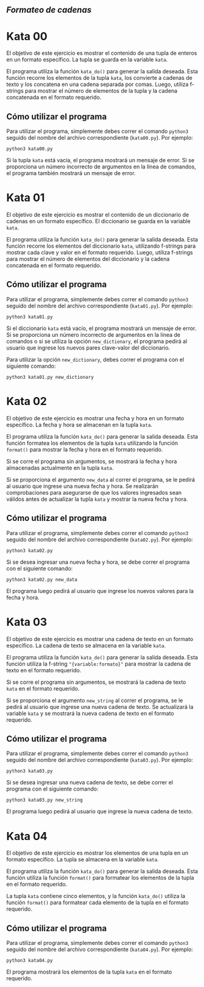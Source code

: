 

## *Formateo de cadenas* 



# Kata 00 

El objetivo de este ejercicio es mostrar el contenido de una tupla de enteros en un formato específico. La tupla se guarda en la variable  `kata`.

El programa utiliza la función  `kata_do()`  para generar la salida deseada. Esta función recorre los elementos de la tupla  `kata`, los convierte a cadenas de texto y los concatena en una cadena separada por comas. Luego, utiliza f-strings para mostrar el número de elementos de la tupla y la cadena concatenada en el formato requerido.

## Cómo utilizar el programa

Para utilizar el programa, simplemente debes correr el comando  `python3`  seguido del nombre del archivo correspondiente (`kata00.py`). Por ejemplo:


```
python3 kata00.py

```

Si la tupla  `kata`  está vacía, el programa mostrará un mensaje de error. Si se proporciona un número incorrecto de argumentos en la línea de comandos, el programa también mostrará un mensaje de error.

# Kata 01 

El objetivo de este ejercicio es mostrar el contenido de un diccionario de cadenas en un formato específico. El diccionario se guarda en la variable  `kata`.

El programa utiliza la función  `kata_do()`  para generar la salida deseada. Esta función recorre los elementos del diccionario  `kata`, utilizando f-strings para mostrar cada clave y valor en el formato requerido. Luego, utiliza f-strings para mostrar el número de elementos del diccionario y la cadena concatenada en el formato requerido.

## Cómo utilizar el programa

Para utilizar el programa, simplemente debes correr el comando  `python3`  seguido del nombre del archivo correspondiente (`kata01.py`). Por ejemplo:

```
python3 kata01.py

```

Si el diccionario  `kata`  está vacío, el programa mostrará un mensaje de error. Si se proporciona un número incorrecto de argumentos en la línea de comandos o si se utiliza la opción  `new_dictionary`, el programa pedirá al usuario que ingrese los nuevos pares clave-valor del diccionario.

Para utilizar la opción  `new_dictionary`, debes correr el programa con el siguiente comando:


```
python3 kata01.py new_dictionary
```

# Kata 02 

El objetivo de este ejercicio es mostrar una fecha y hora en un formato específico. La fecha y hora se almacenan en la tupla  `kata`.

El programa utiliza la función  `kata_do()`  para generar la salida deseada. Esta función formatea los elementos de la tupla  `kata`  utilizando la función  `format()`  para mostrar la fecha y hora en el formato requerido.

Si se corre el programa sin argumentos, se mostrará la fecha y hora almacenadas actualmente en la tupla  `kata`.

Si se proporciona el argumento  `new_data`  al correr el programa, se le pedirá al usuario que ingrese una nueva fecha y hora. Se realizarán comprobaciones para asegurarse de que los valores ingresados sean válidos antes de actualizar la tupla  `kata`  y mostrar la nueva fecha y hora.

## Cómo utilizar el programa

Para utilizar el programa, simplemente debes correr el comando  `python3`  seguido del nombre del archivo correspondiente (`kata02.py`). Por ejemplo:


```
python3 kata02.py

```

Si se desea ingresar una nueva fecha y hora, se debe correr el programa con el siguiente comando:



```
python3 kata02.py new_data

```

El programa luego pedirá al usuario que ingrese los nuevos valores para la fecha y hora.

# Kata 03 

El objetivo de este ejercicio es mostrar una cadena de texto en un formato específico. La cadena de texto se almacena en la variable  `kata`.

El programa utiliza la función  `kata_do()`  para generar la salida deseada. Esta función utiliza la f-string  `"{variable:formato}"`  para mostrar la cadena de texto en el formato requerido.

Si se corre el programa sin argumentos, se mostrará la cadena de texto  `kata`  en el formato requerido.

Si se proporciona el argumento  `new_string`  al correr el programa, se le pedirá al usuario que ingrese una nueva cadena de texto. Se actualizará la variable  `kata`  y se mostrará la nueva cadena de texto en el formato requerido.

## Cómo utilizar el programa

Para utilizar el programa, simplemente debes correr el comando  `python3`  seguido del nombre del archivo correspondiente (`kata03.py`). Por ejemplo:


```
python3 kata03.py
```

Si se desea ingresar una nueva cadena de texto, se debe correr el programa con el siguiente comando:


```
python3 kata03.py new_string
```

El programa luego pedirá al usuario que ingrese la nueva cadena de texto.

# Kata 04

El objetivo de este ejercicio es mostrar los elementos de una tupla en un formato específico. La tupla se almacena en la variable  `kata`.

El programa utiliza la función  `kata_do()`  para generar la salida deseada. Esta función utiliza la función  `format()`  para formatear los elementos de la tupla en el formato requerido.

La tupla  `kata`  contiene cinco elementos, y la función  `kata_do()`  utiliza la función  `format()`  para formatear cada elemento de la tupla en el formato requerido.

## Cómo utilizar el programa

Para utilizar el programa, simplemente debes correr el comando  `python3`  seguido del nombre del archivo correspondiente (`kata04.py`). Por ejemplo:


```
python3 kata04.py
```

El programa mostrará los elementos de la tupla  `kata`  en el formato requerido.

